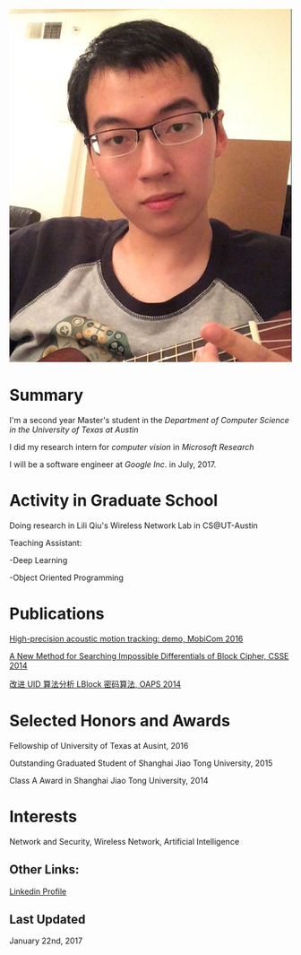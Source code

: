 ![Image](images/ukulele1.JPG)

# Summary

I'm a second year Master's student in the _Department of Computer Science in the University of Texas at Austin_

I did my research intern for _computer vision_ in _Microsoft Research_ 

I will be a software engineer at _Google Inc_. in July, 2017.

# Activity in Graduate School

Doing research in Lili Qiu's Wireless Network Lab in CS@UT-Austin

Teaching Assistant:

  -Deep Learning
  
  -Object Oriented Programming

# Publications

[High-precision acoustic motion tracking: demo, MobiCom 2016](http://dl.acm.org/citation.cfm?id=2985617)

[A New Method for Searching Impossible Differentials of Block Cipher, CSSE 2014](https://books.google.com.hk/books?id=bJbqBQAAQBAJ&pg=PA284&dq=isbn+978-1-60595-199-7+huihuang&hl=zh-CN&sa=X&ei=sMH9VIT_PIG5ogTs4IHgBw&ved=0CCYQ6AEwAA#v=onepage&q=isbn%20978-1-60595-199-7%20huihuang&f=false)

[改进 UID 算法分析 LBlock 密码算法, OAPS 2014](http://union.lib.tsinghua.edu.cn/handle/123456789/4705)

# Selected Honors and Awards

Fellowship of University of Texas at Ausint, 2016

Outstanding Graduated Student of Shanghai Jiao Tong University, 2015

Class A Award in Shanghai Jiao Tong University, 2014

# Interests

Network and Security, Wireless Network, Artificial Intelligence

## Other Links:

[Linkedin Profile](https://cn.linkedin.com/in/huihuang-zheng-90b25a77)

## Last Updated

January 22nd, 2017
